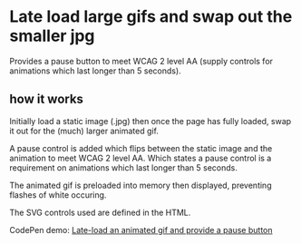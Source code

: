 
<h1>Late load large gifs and swap out the smaller jpg</h1>

Provides a pause button to meet WCAG 2 level AA (supply controls for animations which last longer than 5 seconds).

<h2>how it works</h2>

Initially load a static image (.jpg) then once the page has fully loaded, swap it out for the (much) larger animated gif.

A pause control is added which flips between the static image and the animation to meet WCAG 2 level AA. Which states a pause control is a requirement on animations which last longer than 5 seconds.

The animated gif is preloaded into memory then displayed, preventing flashes of white occuring.

The SVG controls used are defined in the HTML.

CodePen demo: <a href="http://codepen.io/2kool2/pen/kkNLYO">Late-load an animated gif and provide a pause button</a>

